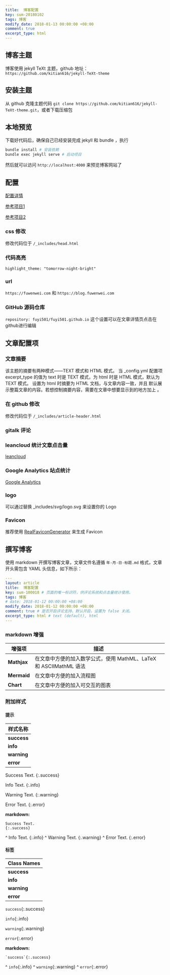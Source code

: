 ```yaml
---
title:  博客配置
key: sum-20180102
tags: 博客 
modify_date: 2018-01-13 00:00:00 +08:00
comment: true 
excerpt_type: html 
---
```


## 博客主题

博客使用 jekyll TeXt 主题，github 地址：`https://github.com/kitian616/jekyll-TeXt-theme`

## 安装主题

从 github 克隆主题代码 `git clone https://github.com/kitian616/jekyll-TeXt-theme.git`，或者下载压缩包

<!--more-->

## 本地预览

下载好代码后，确保自己已经安装完成 jekyll 和 bundle ，执行
```sh
bundle install # 安装依赖
bundle exec jekyll serve # 启动项目
```
然后就可以访问 `http://localhost:4000` 来预览博客网站了

## 配置 

[配置详情](https://tianqi.name/jekyll-TeXt-theme/docs/zh/configuration)

[参考项目1](https://github.com/kitian616/jekyll-TeXt-theme/blob/master/docs/_config.yml)

[参考项目2](https://github.com/kitian616/kitian616.github.io/blob/master/_posts/2015-10-14-about-this-blog.md)

### css 修改

修改代码位于 `/_includes/head.html`

### 代码高亮

`highlight_theme: "tomorrow-night-bright"`

### url

`https://fuwenwei.com` 和 `https://blog.fuwenwei.com`

### GitHub 源码仓库

`repository: fuyi501/fuyi501.github.io` 这个设置可以在文章详情页点击在github进行编辑

## 文章配置项

### 文章摘要

该主题的摘要有两种模式——TEXT 模式和 HTML 模式。 当 _config.yml 配置项 excerpt_type 的值为 text 时是 TEXT 模式，为 html 时是 HTML 模式，默认为 TEXT 模式。
设置为 html 时摘要为 HTML 文档，与文章内容一致，并且 默认展示整篇文章的内容。若想控制摘要内容，需要在文章中想要显示到的地方加上 <!--more-->。

### 在 github 修改

修改代码位于 `/_includes/article-header.html`

### gitalk 评论

### leancloud 统计文章点击量

[leancloud](https://leancloud.cn/)

### Google Analytics 站点统计

[Google Analytics](https://analytics.google.com/analytics/web/)

### logo

可以通过替换 _includes/svg/logo.svg 来设置你的 Logo

### Favicon

推荐使用 [RealFaviconGenerator](https://realfavicongenerator.net/) 来生成 Favicon

## 撰写博客

使用 markdown 开撰写博客文章，文章文件名遵循 `年-月-日-标题.md` 格式，文章开头需包含 YAML 头信息，如下所示：

```yaml
---
layout: article
title:  博客配置
key: sum-100018 # 页面的唯一标识符，供评论系统和点击量统计使用。
tags: 博客 
# date: 2018-01-12 00:00:00 +08:00
modify_date: 2018-01-12 00:00:00 +08:00
comment: true # 是否开启评论支持，默认开启，设置为 false 关闭。
excerpt_type: html # text (default), html
---
```

### markdown 增强

| 增强项 | 描述 |
| --------------- | ----------- |
| **Mathjax** | 在文章中方便的加入数学公式，使用 MathML、LaTeX 和 ASCIIMathML 语法 | [示例](https://tianqi.name/jekyll-TeXt-theme/post/2017/07/07/mathjax.html) |
| **Mermaid** | 在文章中方便的加入流程图 | [示例](https://tianqi.name/jekyll-TeXt-theme/post/2017/06/06/mermaid.html) |
| **Chart**   | 在文章中方便的加入可交互的图表 | [示例](https://tianqi.name/jekyll-TeXt-theme/post/2017/05/05/chart.html) |


### 附加样式

#### 提示

| 样式名称 |
| ---- |
| **success** |
| **info** |
| **warning** |
| **error** |

Success Text.
{:.success}

Info Text.
{:.info}

Warning Text.
{:.warning}

Error Text.
{:.error}

**markdown:**

    Success Text.
    {:.success}
^
    Info Text.
    {:.info}
^
    Warning Text.
    {:.warning}
^
    Error Text.
    {:.error}

#### 标签

| Class Names |
| ---- |
| **success** |
| **info** |
| **warning** |
| **error** |

`success`{:.success}

`info`{:.info}

`warning`{:.warning}

`error`{:.error}

**markdown:**

    `success`{:.success}
^
    `info`{:.info}
^
    `warning`{:.warning}
^
    `error`{:.error}